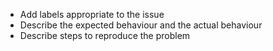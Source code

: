 - Add labels appropriate to the issue 
- Describe the expected behaviour and the actual behaviour
- Describe steps to reproduce the problem